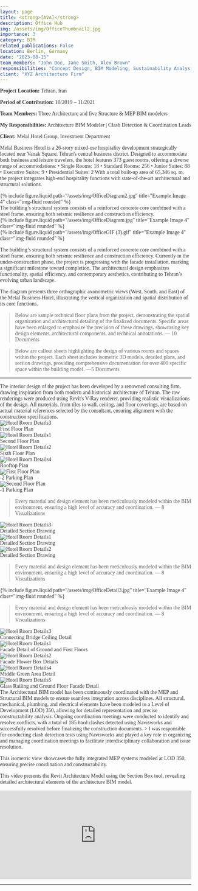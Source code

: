 ```yaml
---
layout: page
title: <strong>[AVA]</strong>
description: Office Hub
img: /assets/img/OfficeThumbnail2.jpg
importance: 3
category: BIM
related_publications: False
location: Berlin, Germany
date: "2023-08-15"
team_members: "John Doe, Jane Smith, Alex Brown"
responsibilities: "Concept Design, BIM Modeling, Sustainability Analysis"
client: "XYZ Architecture Firm"
---
```

<!-- Project Details Section -->

  <div class="row">
    <div class="col-md-6">
      <p><strong>Project Location:</strong> Tehran, Iran</p>
      <p><strong>Period of Contribution:</strong> 10/2019 – 11/2021</p>
      <p><strong>Team Members:</strong> Three Architecture and five Structure & MEP BIM modelers</p>
    </div>
    <div class="col-md-6">
      <p><strong>My Responsibilities:</strong> Architecture BIM Modeler | Clash Detection & Coordination Leads</p>
      <p><strong>Client:</strong> Melal Hotel Group, Investment Department</p>
    </div>
  </div>



Melal Business Hotel is a 26-story mixed-use hospitality development strategically located near Vanak Square, Tehran's central business district. Designed to accommodate both business and leisure travelers, the hotel features 373 guest rooms, offering a diverse range of accommodations:
•	Single Rooms: 18
•	Standard Rooms: 256
•	Junior Suites: 88
•	Executive Suites: 9
•	Presidential Suites: 2
With a total built-up area of 65,346 sq. m, the project integrates high-end hospitality functions with state-of-the-art architectural and structural solutions. 

 <!-- Another Row of Images -->
  <div class="row">
    <div class="col-sm mt-3 mt-md-0">
      {% include figure.liquid path="/assets/img/OfficeDiagram2.jpg" title="Example Image 4" class="img-fluid rounded" %}
    </div>
  </div>
The building’s structural system consists of a reinforced concrete core combined with a steel frame, ensuring both seismic resilience and construction efficiency.
 <!-- Another Row of Images -->
  <div class="row">
    <div class="col-sm mt-3 mt-md-0">
      {% include figure.liquid path="/assets/img/OfficeDiagram.jpg" title="Example Image 4" class="img-fluid rounded" %}
    </div>
  </div>

  <!-- Another Row of Images -->
  <div class="row">
    <div class="col-sm mt-3 mt-md-0">
      {% include figure.liquid path="/assets/img/OfficeGIF (3).gif" title="Example Image 4" class="img-fluid rounded" %}
    </div>
  </div>



The building’s structural system consists of a reinforced concrete core combined with a steel frame, ensuring both seismic resilience and construction efficiency.
Currently in the under-construction phase, the project is progressing with the facade installation, marking a significant milestone toward completion. The architectural design emphasizes functionality, spatial efficiency, and contemporary aesthetics, contributing to Tehran’s evolving urban landscape.


The diagram presents three orthographic axonometric views (West, South, and East) of the Melal Business Hotel, illustrating the vertical organization and spatial distribution of its core functions.

> Below are sample technical floor plans from the project, demonstrating the spatial organization and architectural detailing of the finalized documents. Specific areas have been enlarged to emphasize the precision of these drawings, showcasing key design elements, architectural components, and technical annotations.
> — 10 Documents

> Below are callout sheets highlighting the design of various rooms and spaces within the project. Each sheet includes isometric 3D models, detailed plans, and section drawings, providing comprehensive documentation for over 400 specific space within the building model.
> —5 Documents

<hr>
The interior design of the project has been developed by a renowned consulting firm, drawing inspiration from both modern and historical architecture of Tehran. The raw renderings were produced using Revit's V-Ray renderer, providing realistic visualizations of the design. All materials, from tiles to wall, ceiling, and floor coverings, are based on actual material references selected by the consultant, ensuring alignment with the construction specifications.
<div class="slider-container">
  <div class="swiper mySwiper">
    <div class="swiper-wrapper">
      <!-- Slides -->
      <div class="swiper-slide">
        <img src="/assets/img/OfficeFloor1.jpg" alt="Hotel Room Details3">
        <div class="caption">First Floor Plan</div>
      </div>
      <div class="swiper-slide">
        <img src="/assets/img/OfficeFloor2.jpg" alt="Hotel Room Details1">
        <div class="caption">Second Floor Plan</div>
      </div>
      <div class="swiper-slide">
        <img src="/assets/img/OfficeFloor6.jpg" alt="Hotel Room Details2">
        <div class="caption">Sixth Floor Plan</div>
      </div>
      <div class="swiper-slide">
        <img src="/assets/img/OfficeRoof.jpg" alt="Hotel Room Details4">
        <div class="caption">Rooftop Plan</div>
      </div>
    </div>
    <!-- Navigation -->
    <div class="swiper-button-next"></div>
    <div class="swiper-button-prev"></div>
    <div class="swiper-pagination"></div>
  </div>
</div>

<div class="slider-container">
  <div class="swiper mySwiper">
    <div class="swiper-wrapper">
      <!-- Slides -->
      <div class="swiper-slide">
        <img src="/assets/img/OfficeParking2.jpg" alt="First Floor Plan">
        <div class="caption">-2 Parking Plan</div>
      </div>
      <div class="swiper-slide">
        <img src="/assets/img/OfficeParking1.jpg" alt="Second Floor Plan">
        <div class="caption">-1 Parking Plan</div>
      </div>
    </div>
    <!-- Navigation -->
    <div class="swiper-button-next"></div>
    <div class="swiper-button-prev"></div>
    <div class="swiper-pagination"></div>
  </div>
</div>


> Every material and design element has been meticulously modeled within the BIM environment, ensuring a high level of accuracy and coordination.
> — 8 Visualizations

<div class="slider-container">
  <div class="swiper mySwiper">
    <div class="swiper-wrapper">
      <!-- Slides -->
      <div class="swiper-slide">
        <img src="/assets/img/OfficeSection1.jpg" alt="Hotel Room Details3">
        <div class="caption">Detailed Section Drawing</div>
      </div>
      <div class="swiper-slide">
        <img src="/assets/img/OfficeSection2.jpg" alt="Hotel Room Details1">
        <div class="caption">Detailed Section Drawing</div>
      </div>
      <div class="swiper-slide">
        <img src="/assets/img/OfficeSection3.jpg" alt="Hotel Room Details2">
        <div class="caption">Detailed Section Drawing</div>
      </div>
    </div>
    <!-- Navigation -->
    <div class="swiper-button-next"></div>
    <div class="swiper-button-prev"></div>
    <div class="swiper-pagination"></div>
  </div>
</div>

> Every material and design element has been meticulously modeled within the BIM environment, ensuring a high level of accuracy and coordination.
> — 8 Visualizations
<!-- Another Row of Images -->
  <div class="row">
    <div class="col-sm mt-3 mt-md-0">
      {% include figure.liquid path="/assets/img/OfficeDetail3.jpg" title="Example Image 4" class="img-fluid rounded" %}
    </div>
  </div>

> Every material and design element has been meticulously modeled within the BIM environment, ensuring a high level of accuracy and coordination.
> — 8 Visualizations
<div class="slider-container">
  <div class="swiper mySwiper">
    <div class="swiper-wrapper">
      <!-- Slides -->
      <div class="swiper-slide">
        <img src="/assets/img/OfficeDetail5.jpg" alt="Hotel Room Details3">
        <div class="caption">Connecting Bridge Ceiling Detail</div>
      </div>
      <div class="swiper-slide">
        <img src="/assets/img/OfficeDetail1.jpg" alt="Hotel Room Details1">
        <div class="caption">Facade Detail of Ground and First Floors</div>
      </div>
      <div class="swiper-slide">
        <img src="/assets/img/OfficeDetail4.jpg" alt="Hotel Room Details2">
        <div class="caption">Facade Flower Box Details</div>
      </div>
      <div class="swiper-slide">
        <img src="/assets/img/OfficeDetail6.jpg" alt="Hotel Room Details4">
        <div class="caption">Middle Green Area Detail</div>
      </div>
      <div class="swiper-slide">
        <img src="/assets/img/OfficeDetail2.jpg" alt="Hotel Room Details5">
        <div class="caption">Glass Railing and Ground Floor Facade Detail</div>
      </div>
    </div>
    <!-- Navigation -->
    <div class="swiper-button-next"></div>
    <div class="swiper-button-prev"></div>
    <div class="swiper-pagination"></div>
  </div>
</div>
The Architectural BIM model has been continuously coordinated with the MEP and Structural BIM models to ensure seamless integration across disciplines. All structural, mechanical, plumbing, and electrical elements have been modeled to a Level of Development (LOD) 350, allowing for detailed representation and precise constructability analysis. Ongoing coordination meetings were conducted to identify and resolve conflicts, with a total of 185 hard clashes detected using Navisworks and successfully resolved before finalizing the construction documents.
> I was responsible for conducting clash detection tests using Navisworks and played a key role in organizing and managing coordination meetings to facilitate interdisciplinary collaboration and issue resolution.

This isometric view showcases the fully integrated MEP systems modeled at LOD 350, ensuring precise coordination and constructability. 

  This video presents the Revit Architecture Model using the Section Box tool, revealing detailed architectural elements of the architecture BIM model.
<div style="padding:46.17% 0 0 0;position:relative;"><iframe src="https://player.vimeo.com/video/1053053646?title=0&amp;byline=0&amp;portrait=0&amp;badge=0&amp;autopause=0&amp;player_id=0&amp;app_id=58479" frameborder="0" allow="autoplay; fullscreen; picture-in-picture; clipboard-write; encrypted-media" style="position:absolute;top:0;left:0;width:100%;height:100%;" title="Architecture_BIM_Model_Overview"></iframe></div><script src="https://player.vimeo.com/api/player.js"></script>

<!-- Include Swiper.js Library -->
<link rel="stylesheet" href="https://cdn.jsdelivr.net/npm/swiper/swiper-bundle.min.css">
<script src="https://cdn.jsdelivr.net/npm/swiper/swiper-bundle.min.js"></script>

<!-- Initialize Swiper -->
<script>
  var swiper = new Swiper(".mySwiper", {
    slidesPerView: 1,
    spaceBetween: 10,
    loop: true,
    navigation: {
      nextEl: ".swiper-button-next",
      prevEl: ".swiper-button-prev",
    },
    pagination: {
      el: ".swiper-pagination",
      clickable: true,
    },
  });
</script>
<hr>
<!-- CSS for Styling -->
<style>/* Slider Container */
.slider-container {
  width: 100%;
  max-width: 900px; /* Controls max width on larger screens */
  margin: auto;
}

/* Slider Images */
.swiper-slide {
  position: relative;
  width: 100%;
  height: 100vh; /* Use relative height for responsiveness */
  max-height: 700px; /* Prevents excessive stretching */
  display: flex;
  align-items: center;
  justify-content: center;
}

/* Image Styling */
.swiper-slide img {
  width: 100%;
  height: 100%;
  object-fit: cover; /* Ensures full coverage without distortion */
  border-radius: 8px;
}

/* Navigation Arrows */
.swiper-button-next,
.swiper-button-prev {
  color: black !important; /* Changes arrow color to black */
}

/* Caption */
.caption {
  position: absolute;
  bottom: 10px;
  left: 15px;
  background: rgba(0, 0, 0, 0.49);
  color: white;
  padding: 5px 10px;
  font-size: 18px;
  border-radius: 5px;
}

/* Responsive Design for Mobile */
@media (max-width: 768px) {
  .swiper-slide {
    height: 40vh; /* Reduce height on smaller screens */
  }

  .swiper-slide img {
    object-fit: contain; /* Avoid excessive cropping on small screens */
  }

  .caption {
    font-size: 14px; /* Adjust caption size */
    padding: 4px 8px;
  }
}

</style>


  <!-- Google Fonts -->
  <link href="https://fonts.googleapis.com/css2?family=Work+Sans:ital,wght@0,100..900;1,100..900&display=swap" rel="stylesheet" rel="stylesheet" rel="stylesheet">
  
  <!-- Add your custom styles -->
  <style>
    /* General Styling */
    body {
       font-family: "Work Sans", serif;
        font-optical-sizing: auto;
        font-weight: <weight>;
        font-style: Bold;
      color: #333;
      margin: 0;
      padding: 0;
    }